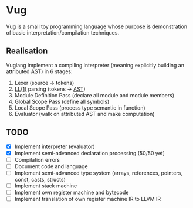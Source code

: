 # Vug

Vug is a small toy programming language whose purpose is demonstration of basic interpretation/compilation techniques.

## Realisation

Vuglang implement a compiling interpreter (meaning explicitly building an attributed AST) in 6 stages:

1) Lexer (source &rarr; tokens)
2) [LL(1)](https://en.wikipedia.org/wiki/LL_parser) parsing (tokens &rarr; [AST](https://en.wikipedia.org/wiki/AST))
3) Module Definition Pass (declare all module and module members)
4) Global Scope Pass (define all symbols)
5) Local Scope Pass (process type semantic in function)
6) Evaluator (walk on attributed AST and make computation)

## TODO

- [x] Implement interpreter (evaluator)
- [x] Implement semi-advanced declaration processing (50/50 yet)
- [ ] Compilation errors
- [ ] Document code and language
- [ ] Implement semi-advanced type system (arrays, references, pointers, const, casts, structs)
- [ ] Implement stack machine
- [ ] Implement own register machine and bytecode
- [ ] Implement translation of own register machine IR to LLVM IR